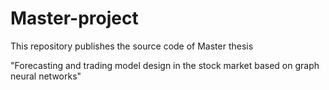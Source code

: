 # Master-project

This repository publishes the source code of Master thesis

"Forecasting and trading model design in the stock market based on graph neural networks"
